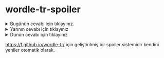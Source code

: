 # wordle-tr-spoiler

<details>
  <summary>Bugünün cevabı için tıklayınız.</summary>
  <br>
    <b> medar </b>
</details>

<details>
  <summary>Yarının cevabı için tıklayınız</summary>
  <br>
   <b> kolan </b>
</details>

<details>
  <summary>Dünün cevabı için tıklayınız </summary>
  <br>
  <b> serik </b>
</details>

https://f.github.io/wordle-tr/ için geliştirilmiş bir spoiler sistemidir kendini yeniler otomatik olarak.

